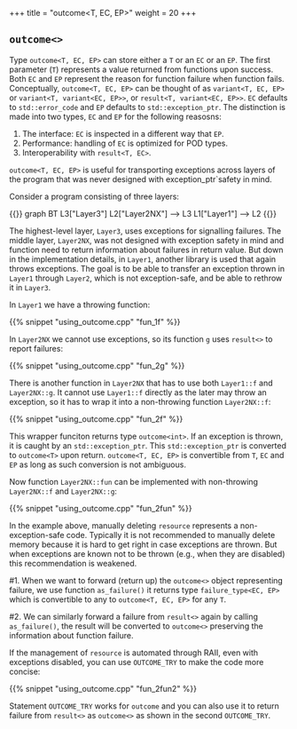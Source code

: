 +++
title = "outcome<T, EC, EP>"
weight = 20
+++

## `outcome<>`

Type `outcome<T, EC, EP>` can store either a `T` or an `EC` or an `EP`.
The first parameter (`T`) represents a value returned from functions upon success.
Both `EC` and `EP` represent the reason for function failure when function fails.
Conceptually, `outcome<T, EC, EP>` can be thought of as `variant<T, EC, EP>` or `variant<T, variant<EC, EP>>`, or `result<T, variant<EC, EP>>`.
`EC` defaults to `std::error_code` and `EP` defaults to `std::exception_ptr`. The distinction is made into two types, `EC` and `EP` for the following reasosns:

1. The interface: `EC` is inspected in a different way that `EP`.
2. Performance: handling of `EC` is optimized for POD types.
3. Interoperability with `result<T, EC>`.


`outcome<T, EC, EP>` is useful for transporting exceptions across layers of the program that was never designed with exception_ptr`safety in mind.

Consider a program consisting of three layers:

{{<mermaid>}}
graph BT
    L3["Layer3"]
    L2["Layer2NX"] --> L3
    L1["Layer1"] --> L2
{{</mermaid>}}
  
The highest-level layer, `Layer3`, uses exceptions for signalling failures. The middle layer, `Layer2NX`,
was not designed with exception safety in mind and function need to return information about failures in return value.
But down in the implementation details, in `Layer1`, another library is used that again throws exceptions. The goal is
to be able to transfer an exception thrown in `Layer1` through `Layer2`, which is not exception-safe, and be able to rethrow it in `Layer3`.

In `Layer1` we have a throwing function:

{{% snippet "using_outcome.cpp" "fun_1f" %}}  

In `Layer2NX` we cannot use exceptions, so its function `g` uses `result<>` to report failures:

{{% snippet "using_outcome.cpp" "fun_2g" %}} 

There is another function in `Layer2NX` that has to use both `Layer1::f` and `Layer2NX::g`.
It cannot use `Layer1::f` directly as the later may throw an exception, so it has to wrap it into a non-throwing function `Layer2NX::f`:

{{% snippet "using_outcome.cpp" "fun_2f" %}}

This wrapper funciton returns type `outcome<int>`. If an exception is thrown, it is caught by an `std::exception_ptr`. This `std::exception_ptr` is converted to `outcome<T>` upon return.
`outcome<T, EC, EP>` is convertible from `T`, `EC` and `EP` as long as such conversion is not ambiguous.


Now function `Layer2NX::fun` can be implemented with non-throwing `Layer2NX::f` and `Layer2NX::g`:

{{% snippet "using_outcome.cpp" "fun_2fun" %}}

In the example above, manually deleting `resource` represents a non-exception-safe code.
Typically it is not recommended to manually delete memory because it is hard to get right in case exceptions are thrown.
But when exceptions are known not to be thrown (e.g., when they are disabled) this recommendation is weakened.

#1. When we want to forward (return up) the `outcome<>` object representing failure, we use function `as_failure()` it returns type `failure_type<EC, EP>` which is convertible to any to `outcome<T, EC, EP>` for any `T`.

#2. We can similarly forward a failure from `result<>` again by calling `as_failure()`, the result will be converted to `outcome<>` preserving the information about function failure.

If the management of `resource` is automated through RAII, even with exceptions disabled, you can use `OUTCOME_TRY` to make the code more concise:

{{% snippet "using_outcome.cpp" "fun_2fun2" %}}  

Statement `OUTCOME_TRY` works for `outcome` and you can also use it to return failure from `result<>` as `outcome<>` as shown in the second `OUTCOME_TRY`.
